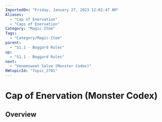 ```yaml
---
ImportedOn: "Friday, January 27, 2023 12:02:47 AM"
Aliases:
  - "Cap of Enervation"
  - "Caps of Enervation"
Category: "Magic Item"
Tags:
  - "Category/Magic-Item"
parent:
  - "S1.1 - Boggard Rules"
up:
  - "S1.1 - Boggard Rules"
next:
  - "Venomsweat Salve (Monster Codex)"
RWtopicId: "Topic_2701"
---
```

# Cap of Enervation (Monster Codex)
## Overview
